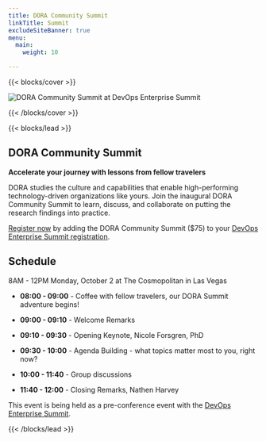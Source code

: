 ```yaml
---
title: DORA Community Summit
linkTitle: Summit
excludeSiteBanner: true
menu:
  main:
    weight: 10

---
```


{{< blocks/cover >}}

<img src="/summit/dora-summit-at-does.png"
  alt="DORA Community Summit at DevOps Enterprise Summit"
  style="float: center;" />

{{< /blocks/cover >}}

{{< blocks/lead >}}
<div style="text-align:left">

## DORA Community Summit
**Accelerate your journey with lessons from fellow travelers**

DORA studies the culture and capabilities that enable high-performing technology-driven organizations like yours. Join the inaugural DORA Community Summit to learn, discuss, and collaborate on putting the research findings into practice.  

[Register now](https://itrevolution.com/product/devops-enterprise-summit-las-vegas-2023/?utm_medium=referral&utm_source=dora&utm_term=doracommunitysummit&utm_content=onsale&utm_campaign=does23lv) by adding the DORA Community Summit ($75) to your [DevOps Enterprise Summit registration](https://itrevolution.com/product/devops-enterprise-summit-las-vegas-2023/?utm_medium=referral&utm_source=dora&utm_term=doracommunitysummit&utm_content=onsale&utm_campaign=does23lv).

## Schedule

8AM - 12PM Monday, October 2 at The Cosmopolitan in Las Vegas

* **08:00 - 09:00** - Coffee with fellow travelers, our DORA Summit adventure begins!  

* **09:00 - 09:10** - Welcome Remarks

* **09:10 - 09:30** - Opening Keynote, Nicole Forsgren, PhD

* **09:30 - 10:00** - Agenda Building - what topics matter most to you, right now?

* **10:00 - 11:40** - Group discussions

* **11:40 - 12:00** - Closing Remarks, Nathen Harvey

This event is being held as a pre-conference event with the [DevOps Enterprise Summit](https://itrevolution.com/product/devops-enterprise-summit-las-vegas-2023/?utm_medium=referral&utm_source=dora&utm_term=doracommunitysummit&utm_content=onsale&utm_campaign=does23lv).

</div>

{{< /blocks/lead >}}